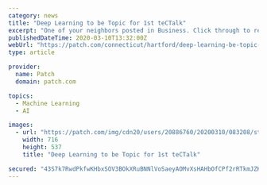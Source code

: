 ```yaml
---
category: news
title: "Deep Learning to be Topic for 1st teCTalk"
excerpt: "One of your neighbors posted in Business. Click through to read what they have to say. (The views expressed in this post are the author’s own.)"
publishedDateTime: 2020-03-10T13:32:00Z
webUrl: "https://patch.com/connecticut/hartford/deep-learning-be-topic-1st-tectalk"
type: article

provider:
  name: Patch
  domain: patch.com

topics:
  - Machine Learning
  - AI

images:
  - url: "https://patch.com/img/cdn20/users/20886760/20200310/083208/styles/patch_image/public/tectalk-logo___10082846546.jpg"
    width: 716
    height: 537
    title: "Deep Learning to be Topic for 1st teCTalk"

secured: "43S7k7RwdPkfwKHbxSOV3BOkXRuBNNlVoSaeyAOMvXsHAHbOfCPf2rRTkmJZK+zlTrqJeMuh0l20kzPwws/tJpV2DoOq9seuXF3I1HQKV/ePn28Ld6cB02X6OZBB0C1jyQQiAhzP9/boD3A1hC1/V6AoyeV5WoITnyw1hPH0ID9T5SV9xL7//xiT9RDwzdJLArMr7I7SWSLkod7kFrZDsim9zISDELjZqFMWSY2EM1xdCB6glxH/jUOh7ikTmjgQq9vBW7ycJlZAPOcvBh0GAdJVWYHYlg6s9F9GFsNaS0HDhpnoBHS8PqyWgvSb9xva;9vjZUEvgtU133+pTtE3pjQ=="
---
```


